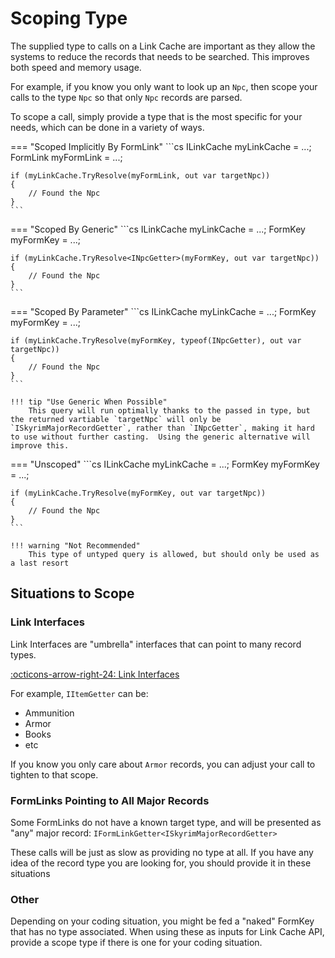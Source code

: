 # Scoping Type
The supplied type to calls on a Link Cache are important as they allow the systems to reduce the records that needs to be searched.  This improves both speed and memory usage.   

For example, if you know you only want to look up an `Npc`, then scope your calls to the type `Npc` so that only `Npc` records are parsed. 

To scope a call, simply provide a type that is the most specific for your needs, which can be done in a variety of ways.

=== "Scoped Implicitly By FormLink"
    ```cs
    ILinkCache myLinkCache = ...;
    FormLink<INpcGetter> myFormLink = ...;

    if (myLinkCache.TryResolve(myFormLink, out var targetNpc))
    {
        // Found the Npc
    }
    ```


=== "Scoped By Generic"
    ```cs
    ILinkCache myLinkCache = ...;
    FormKey myFormKey = ...;

    if (myLinkCache.TryResolve<INpcGetter>(myFormKey, out var targetNpc))
    {
        // Found the Npc
    }
    ```
=== "Scoped By Parameter"
    ```cs
    ILinkCache myLinkCache = ...;
    FormKey myFormKey = ...;

    if (myLinkCache.TryResolve(myFormKey, typeof(INpcGetter), out var targetNpc))
    {
        // Found the Npc
    }
    ```

    !!! tip "Use Generic When Possible"
        This query will run optimally thanks to the passed in type, but the returned vartiable `targetNpc` will only be `ISkyrimMajorRecordGetter`, rather than `INpcGetter`, making it hard to use without further casting.  Using the generic alternative will improve this.
=== "Unscoped"
    ```cs
    ILinkCache myLinkCache = ...;
    FormKey myFormKey = ...;

    if (myLinkCache.TryResolve(myFormKey, out var targetNpc))
    {
        // Found the Npc
    }
    ```

    !!! warning "Not Recommended"
        This type of untyped query is allowed, but should only be used as a last resort
        
## Situations to Scope
### Link Interfaces
Link Interfaces are "umbrella" interfaces that can point to many record types.

[:octicons-arrow-right-24: Link Interfaces](../plugins/Interfaces.md#link-interfaces)

For example, `IItemGetter` can be:

- Ammunition
- Armor
- Books
- etc

If you know you only care about `Armor` records, you can adjust your call to tighten to that scope.

### FormLinks Pointing to All Major Records

Some FormLinks do not have a known target type, and will be presented as "any" major record:  `IFormLinkGetter<ISkyrimMajorRecordGetter>`

These calls will be just as slow as providing no type at all.  If you have any idea of the record type you are looking for, you should provide it in these situations

### Other

Depending on your coding situation, you might be fed a "naked" FormKey that has no type associated.  When using these as inputs for Link Cache API, provide a scope type if there is one for your coding situation.
